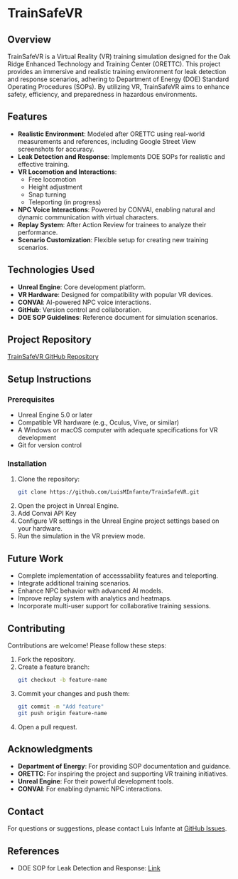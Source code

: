 # TrainSafeVR

## Overview
TrainSafeVR is a Virtual Reality (VR) training simulation designed for the Oak Ridge Enhanced Technology and Training Center (ORETTC). This project provides an immersive and realistic training environment for leak detection and response scenarios, adhering to Department of Energy (DOE) Standard Operating Procedures (SOPs). By utilizing VR, TrainSafeVR aims to enhance safety, efficiency, and preparedness in hazardous environments.

## Features
- **Realistic Environment**: Modeled after ORETTC using real-world measurements and references, including Google Street View screenshots for accuracy.
- **Leak Detection and Response**: Implements DOE SOPs for realistic and effective training.
- **VR Locomotion and Interactions**:
  - Free locomotion
  - Height adjustment
  - Snap turning
  - Teleporting (in progress)
- **NPC Voice Interactions**: Powered by CONVAI, enabling natural and dynamic communication with virtual characters.
- **Replay System**: After Action Review for trainees to analyze their performance.
- **Scenario Customization**: Flexible setup for creating new training scenarios.

## Technologies Used
- **Unreal Engine**: Core development platform.
- **VR Hardware**: Designed for compatibility with popular VR devices.
- **CONVAI**: AI-powered NPC voice interactions.
- **GitHub**: Version control and collaboration.
- **DOE SOP Guidelines**: Reference document for simulation scenarios.

## Project Repository
[TrainSafeVR GitHub Repository](https://github.com/LuisMInfante/TrainSafeVR)

## Setup Instructions
### Prerequisites
- Unreal Engine 5.0 or later
- Compatible VR hardware (e.g., Oculus, Vive, or similar)
- A Windows or macOS computer with adequate specifications for VR development
- Git for version control

### Installation
1. Clone the repository:
   ```bash
   git clone https://github.com/LuisMInfante/TrainSafeVR.git
   ```
2. Open the project in Unreal Engine.
3. Add Convai API Key
4. Configure VR settings in the Unreal Engine project settings based on your hardware.
5. Run the simulation in the VR preview mode.

## Future Work
- Complete implementation of accesssability features and teleporting.
- Integrate additional training scenarios.
- Enhance NPC behavior with advanced AI models.
- Improve replay system with analytics and heatmaps.
- Incorporate multi-user support for collaborative training sessions.

## Contributing
Contributions are welcome! Please follow these steps:
1. Fork the repository.
2. Create a feature branch:
   ```bash
   git checkout -b feature-name
   ```
3. Commit your changes and push them:
   ```bash
   git commit -m "Add feature"
   git push origin feature-name
   ```
4. Open a pull request.

## Acknowledgments
- **Department of Energy**: For providing SOP documentation and guidance.
- **ORETTC**: For inspiring the project and supporting VR training initiatives.
- **Unreal Engine**: For their powerful development tools.
- **CONVAI**: For enabling dynamic NPC interactions.

## Contact
For questions or suggestions, please contact Luis Infante at [GitHub Issues](https://github.com/LuisMInfante/TrainSafeVR/issues).

## References
- DOE SOP for Leak Detection and Response: [Link](https://www.nrc.gov/docs/ML0732/ML073200271.pdf)


